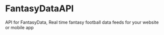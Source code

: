 FantasyDataAPI
==============

API for FantasyData, Real time fantasy football data feeds for your website or mobile app
